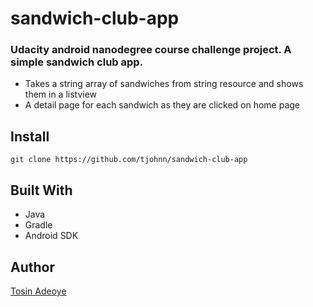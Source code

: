 # sandwich-club-app
### Udacity android nanodegree course challenge project. A simple sandwich club app.

- Takes a string array of sandwiches from string resource and shows them in a listview
- A detail page for each sandwich as they are clicked on home page

## Install
```
git clone https://github.com/tjohnn/sandwich-club-app
```

## Built With
- Java
- Gradle
- Android SDK

## Author

[Tosin Adeoye](https://github.com/tjohnn "tjohnn")